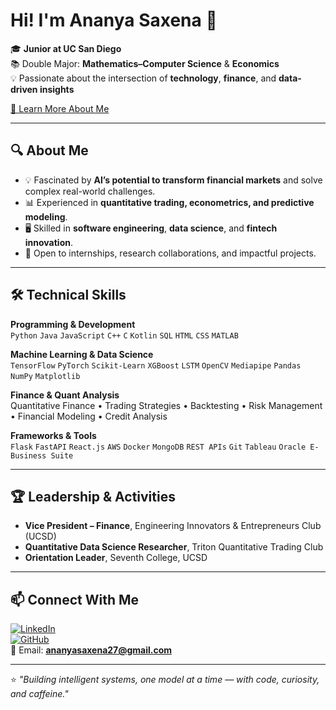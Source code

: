 # Hi! I'm Ananya Saxena 👋

🎓 **Junior at UC San Diego**  
📚 Double Major: **Mathematics–Computer Science** & **Economics**  
💡 Passionate about the intersection of **technology**, **finance**, and **data-driven insights**  

[🔗 Learn More About Me](https://ananyasaxena.com)

---

## 🔍 About Me
- 💡 Fascinated by **AI’s potential to transform financial markets** and solve complex real-world challenges.
- 📊 Experienced in **quantitative trading, econometrics, and predictive modeling**.
- 🖥️ Skilled in **software engineering**, **data science**, and **fintech innovation**.
- 🤝 Open to internships, research collaborations, and impactful projects.

---

## 🛠️ Technical Skills

**Programming & Development**  
`Python` `Java` `JavaScript` `C++` `C` `Kotlin` `SQL` `HTML` `CSS` `MATLAB`  

**Machine Learning & Data Science**  
`TensorFlow` `PyTorch` `Scikit-Learn` `XGBoost` `LSTM` `OpenCV` `Mediapipe` `Pandas` `NumPy` `Matplotlib`  

**Finance & Quant Analysis**  
Quantitative Finance • Trading Strategies • Backtesting • Risk Management • Financial Modeling • Credit Analysis

**Frameworks & Tools**  
`Flask` `FastAPI` `React.js` `AWS` `Docker` `MongoDB` `REST APIs` `Git` `Tableau` `Oracle E-Business Suite`  

---

## 🏆 Leadership & Activities
- **Vice President – Finance**, Engineering Innovators & Entrepreneurs Club (UCSD)  
- **Quantitative Data Science Researcher**, Triton Quantitative Trading Club  
- **Orientation Leader**, Seventh College, UCSD

---

## 📫 Connect With Me
[![LinkedIn](https://img.shields.io/badge/LinkedIn-0077B5?logo=linkedin&logoColor=white)](https://linkedin.com/in/a3saxena)  
[![GitHub](https://img.shields.io/badge/GitHub-000?logo=github&logoColor=white)](https://github.com/anuyaya27)  
📧 Email: **ananyasaxena27@gmail.com**

---

⭐ *"Building intelligent systems, one model at a time — with code, curiosity, and caffeine."*
